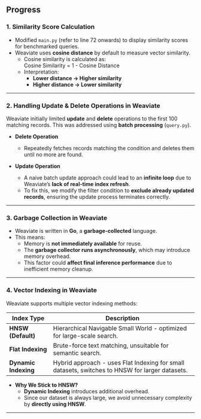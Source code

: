 ## Progress

### 1. **Similarity Score Calculation**
- Modified `main.py` (refer to line 72 onwards) to display similarity scores for benchmarked queries.
- Weaviate uses **cosine distance** by default to measure vector similarity.
  - Cosine similarity is calculated as:  
    Cosine Similarity = 1 - Cosine Distance
  - Interpretation:
    - **Lower distance → Higher similarity**
    - **Higher distance → Lower similarity**

---

### 2. **Handling Update & Delete Operations in Weaviate**
Weaviate initially limited **update** and **delete** operations to the first 100 matching records. This was addressed using **batch processing** (`query.py`).

- **Delete Operation**
  - Repeatedly fetches records matching the condition and deletes them until no more are found.

- **Update Operation**
  - A naive batch update approach could lead to an **infinite loop** due to Weaviate’s **lack of real-time index refresh**.
  - To fix this, we modify the filter condition to **exclude already updated records**, ensuring the update process terminates correctly.

---

### 3. **Garbage Collection in Weaviate**
- Weaviate is written in **Go**, a **garbage-collected** language.
- This means:
  - Memory is **not immediately available** for reuse.
  - The **garbage collector runs asynchronously**, which may introduce memory overhead.
  - This factor could **affect final inference performance** due to inefficient memory cleanup.

---

### 4. **Vector Indexing in Weaviate**
Weaviate supports multiple vector indexing methods:

| Index Type          | Description |
|---------------------|-------------|
| **HNSW (Default)** | Hierarchical Navigable Small World - optimized for large-scale search. |
| **Flat Indexing**  | Brute-force text matching, unsuitable for semantic search. |
| **Dynamic Indexing** | Hybrid approach - uses Flat Indexing for small datasets, switches to HNSW for larger datasets. |

- **Why We Stick to HNSW?**
  - **Dynamic Indexing** introduces additional overhead.
  - Since our dataset is always large, we avoid unnecessary complexity by **directly using HNSW**.

---

